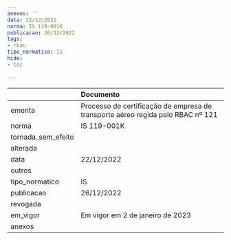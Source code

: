 ```yaml
---
anexos: ''
data: 22/12/2022
norma: IS 119-001K
publicacao: 26/12/2022
tags:
- rbac
tipo_normatico: IS
hide: 
- toc 
 
---
```


|                    | Documento                                                                       |
|:-------------------|:--------------------------------------------------------------------------------|
| ementa             | Processo de certificação de empresa de transporte aéreo regida pelo RBAC nº 121 |
| norma              | IS 119-001K                                                                     |
| tornada_sem_efeito |                                                                                 |
| alterada           |                                                                                 |
| data               | 22/12/2022                                                                      |
| outros             |                                                                                 |
| tipo_normatico     | IS                                                                              |
| publicacao         | 26/12/2022                                                                      |
| revogada           |                                                                                 |
| em_vigor           | Em vigor em 2 de janeiro de 2023                                                |
| anexos             |                                                                                 |